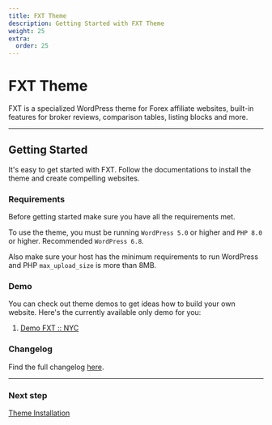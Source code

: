 ```yaml
---
title: FXT Theme
description: Getting Started with FXT Theme
weight: 25
extra:
  order: 25
---
```


# FXT Theme

FXT is a specialized WordPress theme for Forex affiliate websites, built-in features for broker reviews, comparison tables, listing blocks and more.

---

## Getting Started

It's easy to get started with FXT. Follow the documentations to install the theme and create compelling websites.

### Requirements

Before getting started make sure you have all the requirements met.

To use the theme, you must be running `WordPress 5.0` or higher and `PHP 8.0` or higher.
Recommended `WordPress 6.8`.

Also make sure your host has the minimum requirements to run WordPress and PHP `max_upload_size` is more than 8MB.

### Demo

You can check out theme demos to get ideas how to build your own website.
Here's the currently available only demo for you:

1. [Demo FXT :: NYC](https://fxt.dinomatic.com/nyc)

### Changelog

Find the full changelog [here](https://dinomatic.com/themes/fxt/changelog).

---

### Next step

[Theme Installation](/docs/fxt/installation/)
